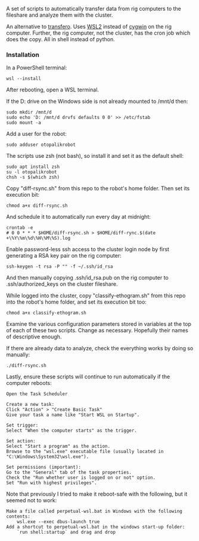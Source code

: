 A set of scripts to automatically transfer data from rig computers to the
fileshare and analyze them with the cluster.

An alternative to [transfero](https://github.com/JaneliaSciComp/transfero).
Uses [WSL2](https://learn.microsoft.com/en-us/windows/wsl/) instead of
[cygwin](https://www.cygwin.com/) on the rig computer.  Further, the rig
computer, not the cluster, has the cron job which does the copy.  All in shell
instead of python.

### Installation ###

In a PowerShell terminal:

    wsl --install

After rebooting, open a WSL terminal.

If the D: drive on the Windows side is not already mounted to /mnt/d then:

    sudo mkdir /mnt/d
    sudo echo 'D: /mnt/d drvfs defaults 0 0' >> /etc/fstab
    sudo mount -a

Add a user for the robot:

    sudo adduser otopalikrobot

The scripts use zsh (not bash), so install it and set it as the default shell:

    sudo apt install zsh
    su -l otopalikrobot
    chsh -s $(which zsh)

Copy "diff-rsync.sh" from this repo to the robot's home folder.  Then set its
execution bit:

    chmod a+x diff-rsync.sh

And schedule it to automatically run every day at midnight:

    crontab -e
    # 0 0 * * * $HOME/diff-rsync.sh > $HOME/diff-rync.$(date +\%Y\%m\%d\%H\%M\%S).log

Enable password-less ssh access to the cluster login node by first generating a
RSA key pair on the rig computer:

    ssh-keygen -t rsa -P "" -f ~/.ssh/id_rsa

And then manually copying .ssh/id_rsa.pub on the rig computer to
.ssh/authorized_keys on the cluster fileshare.

While logged into the cluster, copy "classify-ethogram.sh" from this repo into
the robot's home folder, and set its execution bit too:

    chmod a+x classify-ethogram.sh

Examine the various configuration parameters stored in variables at the top of
each of these two scripts.  Change as necessary.  Hopefully their names of
descriptive enough.

If there are already data to analyze, check the everything works by doing so
manually:

    ./diff-rsync.sh

Lastly, ensure these scripts will continue to run automatically if the computer
reboots:

    Open the Task Scheduler

    Create a new task:
    Click "Action" > "Create Basic Task"
    Give your task a name like "Start WSL on Startup". 

    Set trigger:
    Select "When the computer starts" as the trigger. 

    Set action:
    Select "Start a program" as the action. 
    Browse to the "wsl.exe" executable file (usually located in "C:\Windows\System32\wsl.exe"). 

    Set permissions (important):
    Go to the "General" tab of the task properties. 
    Check the "Run whether user is logged on or not" option. 
    Set "Run with highest privileges". 

Note that previously I tried to make it reboot-safe with the following, but it
seemed not to work:

	Make a file called perpetual-wsl.bat in Windows with the following contents:
		wsl.exe --exec dbus-launch true
	Add a shortcut to perpetual-wsl.bat in the windows start-up folder:
		`run shell:startup` and drag and drop
